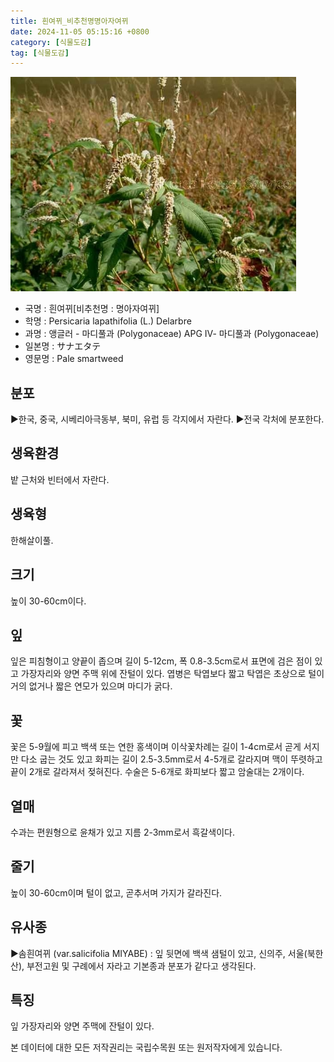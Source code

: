 ```yaml
---
title: 흰여뀌_비추천명명아자여뀌
date: 2024-11-05 05:15:16 +0800
category: [식물도감]
tag: [식물도감]
---
```




![흰여뀌[비추천명 : 명아자여뀌]](/assets/img/fileUpload/plants/basic/Polygonaceae/Persicaria/1299/1_th2.JPG)
- 국명 : 흰여뀌[비추천명 : 명아자여뀌]
- 학명 : Persicaria lapathifolia (L.) Delarbre
- 과명 : 앵글러 - 마디풀과 (Polygonaceae) APG Ⅳ- 마디풀과 (Polygonaceae)
- 일본명 : サナエタテ
- 영문명 : Pale smartweed


## 분포
▶한국, 중국, 시베리아극동부, 북미, 유럽 등 각지에서 자란다.
▶전국 각처에 분포한다.
## 생육환경
밭 근처와 빈터에서 자란다.
## 생육형
한해살이풀.
## 크기
높이 30-60cm이다.
## 잎
잎은 피침형이고 양끝이 좁으며 길이 5-12cm, 폭 0.8-3.5cm로서 표면에 검은 점이 있고 가장자리와 양면 주맥 위에 잔털이 있다. 엽병은 탁엽보다 짧고 탁엽은 초상으로 털이 거의 없거나 짧은 연모가 있으며 마디가 굵다.
## 꽃
꽃은 5-9월에 피고 백색 또는 연한 홍색이며 이삭꽃차례는 길이 1-4cm로서 곧게 서지만 다소 굽는 것도 있고 화피는 길이 2.5-3.5mm로서 4-5개로 갈라지며 맥이 뚜렷하고 끝이 2개로 갈라져서 젖혀진다. 수술은 5-6개로 화피보다 짧고 암술대는 2개이다.
## 열매
수과는 편원형으로 윤채가 있고 지름 2-3mm로서 흑갈색이다.
## 줄기
높이 30-60cm이며 털이 없고, 곧추서며 가지가 갈라진다.
## 유사종
▶솜흰여뀌 (var.salicifolia MIYABE) : 잎 뒷면에 백색 샘털이 있고, 신의주, 서울(북한산), 부전고원 및 구례에서 자라고 기본종과 분포가 같다고 생각된다.
## 특징
잎 가장자리와 양면 주맥에 잔털이 있다.






본 데이터에 대한 모든 저작권리는 국립수목원 또는 원저작자에게 있습니다.
